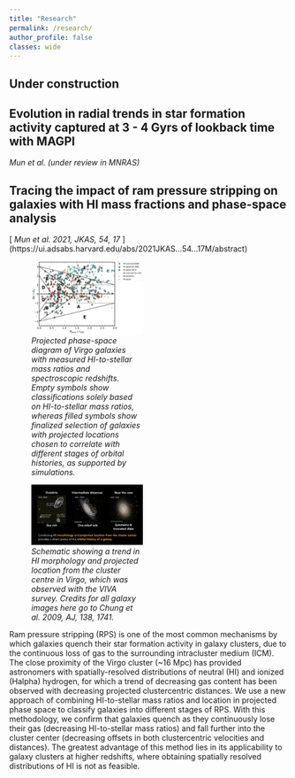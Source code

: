```yaml
---
title: "Research"
permalink: /research/
author_profile: false
classes: wide
---
```


<h2><b> Under construction </b></h2>

<h2>
  Evolution in radial trends in star formation activity captured at 3 - 4 Gyrs of lookback time with MAGPI
</h2>
<i> Mun et al. (under review in MNRAS) </i> <br />

<h2>
  Tracing the impact of ram pressure stripping on galaxies with HI mass fractions and phase-space analysis
</h2>
 [<i> Mun et al. 2021, JKAS, 54, 17 </i>](https://ui.adsabs.harvard.edu/abs/2021JKAS...54...17M/abstract) <br />

<figure style="width: 40%" class="align-left">
  <a href="/assets/images/hi_pps_how_it_works.png">
  <img src="/assets/images/hi_pps_how_it_works.png" alt=""></a>
  <figcaption> <i> Projected phase-space diagram of Virgo galaxies with measured HI-to-stellar mass ratios and spectroscopic redshifts. Empty symbols show classifications solely based on HI-to-stellar mass ratios, whereas filled symbols show finalized selection of galaxies with projected locations chosen to correlate with different stages of orbital histories, as supported by simulations. </i> </figcaption>
</figure>

<figure style="width: 40%" class="align-left">
  <a href="/assets/images/chung_2009_summary_slide.png">
  <img src="/assets/images/chung_2009_summary_slide.png" alt=""></a>
  <figcaption> <i> Schematic showing a trend in HI morphology and projected location from the cluster centre in Virgo, which was observed with the VIVA survey. Credits for all galaxy images here go to Chung et al. 2009, AJ, 138, 1741. </i> </figcaption>
</figure>

Ram pressure stripping (RPS) is one of the most common mechanisms by which galaxies quench their star formation activity in galaxy clusters, due to the continuous loss of gas to the surrounding intracluster medium (ICM). The close proximity of the Virgo cluster (~16 Mpc) has provided astronomers with spatially-resolved distributions of neutral (HI) and ionized (Halpha) hydrogen, for which a trend of decreasing gas content has been observed with decreasing projected clustercentric distances. We use a new approach of combining HI-to-stellar mass ratios and location in projected phase space to classify galaxies into different stages of RPS. With this methodology, we confirm that galaxies quench as they continuously lose their gas (decreasing HI-to-stellar mass ratios) and fall further into the cluster center (decreasing offsets in both clustercentric velocities and distances). The greatest advantage of this method lies in its applicability to galaxy clusters at higher redshifts, where obtaining spatially resolved distributions of HI is not as feasible. 
